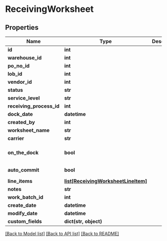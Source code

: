 # ReceivingWorksheet

## Properties
Name | Type | Description | Notes
------------ | ------------- | ------------- | -------------
**id** | **int** |  | [optional] 
**warehouse_id** | **int** |  | 
**po_no_id** | **int** |  | [optional] 
**lob_id** | **int** |  | [optional] 
**vendor_id** | **int** |  | [optional] 
**status** | **str** |  | [optional] 
**service_level** | **str** |  | 
**receiving_process_id** | **int** |  | [optional] 
**dock_date** | **datetime** |  | [optional] 
**created_by** | **int** |  | [optional] 
**worksheet_name** | **str** |  | 
**carrier** | **str** |  | [optional] 
**on_the_dock** | **bool** |  | [optional] [default to False]
**auto_commit** | **bool** |  | [default to False]
**line_items** | [**list[ReceivingWorksheetLineItem]**](ReceivingWorksheetLineItem.md) |  | [optional] 
**notes** | **str** |  | [optional] 
**work_batch_id** | **int** |  | [optional] 
**create_date** | **datetime** |  | [optional] 
**modify_date** | **datetime** |  | [optional] 
**custom_fields** | **dict(str, object)** |  | [optional] 

[[Back to Model list]](../README.md#documentation-for-models) [[Back to API list]](../README.md#documentation-for-api-endpoints) [[Back to README]](../README.md)


